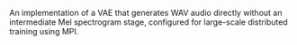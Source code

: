 An implementation of a VAE that generates WAV audio directly without an intermediate Mel spectrogram stage, configured for large-scale distributed training using MPI.
